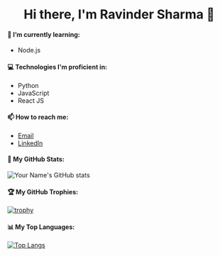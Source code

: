 <h1 align="center"> Hi there, I'm Ravinder Sharma 👋</h1>

#### 🌱 I’m currently learning:

- Node.js

#### 💻 Technologies I'm proficient in:

- Python
- JavaScript
- React JS

#### 📫 How to reach me:

- [Email](mailto:ravindersh@iitbhilai.ac.in)
- [LinkedIn](https://www.linkedin.com/in/ravinderiitbh/)


#### 🌟 My GitHub Stats:

![Your Name's GitHub stats](https://github-readme-stats.vercel.app/api?username=ChiefRavinder&show_icons=true&theme=radical)

#### 🏆 My GitHub Trophies:

[![trophy](https://github-profile-trophy.vercel.app/?username=ChiefRavinder&theme=onedark)](https://github.com/ChiefRavinder)

#### 📊 My Top Languages:

[![Top Langs](https://github-readme-stats.vercel.app/api/top-langs/?username=ChiefRavinder&layout=compact&theme=radical)](https://github.com/ChiefRavinder)

